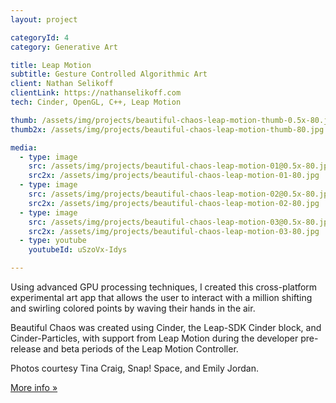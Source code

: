 ```yaml
---
layout: project

categoryId: 4
category: Generative Art

title: Leap Motion
subtitle: Gesture Controlled Algorithmic Art
client: Nathan Selikoff
clientLink: https://nathanselikoff.com
tech: Cinder, OpenGL, C++, Leap Motion

thumb: /assets/img/projects/beautiful-chaos-leap-motion-thumb-0.5x-80.jpg
thumb2x: /assets/img/projects/beautiful-chaos-leap-motion-thumb-80.jpg

media:
  - type: image
    src: /assets/img/projects/beautiful-chaos-leap-motion-01@0.5x-80.jpg
    src2x: /assets/img/projects/beautiful-chaos-leap-motion-01-80.jpg
  - type: image
    src: /assets/img/projects/beautiful-chaos-leap-motion-02@0.5x-80.jpg
    src2x: /assets/img/projects/beautiful-chaos-leap-motion-02-80.jpg
  - type: image
    src: /assets/img/projects/beautiful-chaos-leap-motion-03@0.5x-80.jpg
    src2x: /assets/img/projects/beautiful-chaos-leap-motion-03-80.jpg
  - type: youtube
    youtubeId: uSzoVx-Idys

---
```


Using advanced GPU processing techniques, I created this cross-platform experimental art app that allows the user to interact with a million shifting and swirling colored points by waving their hands in the air.

Beautiful Chaos was created using Cinder, the Leap-SDK Cinder block, and Cinder-Particles, with support from Leap Motion during the developer pre-release and beta periods of the Leap Motion Controller.

Photos courtesy Tina Craig, Snap! Space, and Emily Jordan.

[More info »](https://nathanselikoff.com/works/beautiful-chaos)
